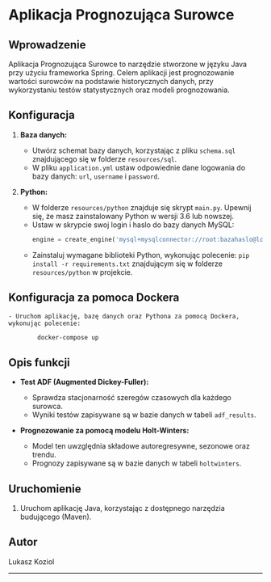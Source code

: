 # Aplikacja Prognozująca Surowce

## Wprowadzenie

Aplikacja Prognozująca Surowce to narzędzie stworzone w języku Java przy użyciu frameworka Spring. Celem aplikacji jest prognozowanie wartości surowców na podstawie historycznych danych, przy wykorzystaniu testów statystycznych oraz modeli prognozowania.


## Konfiguracja

1. **Baza danych:**
    - Utwórz schemat bazy danych, korzystając z pliku `schema.sql` znajdującego się w folderze `resources/sql`.
    - W pliku `application.yml` ustaw odpowiednie dane logowania do bazy danych: `url`, `username` i `password`.

2. **Python:**
    - W folderze `resources/python` znajduje się skrypt `main.py`. Upewnij się, że masz zainstalowany Python w wersji 3.6 lub nowszej.
    - Ustaw w skrypcie swoj login i haslo do bazy danych MySQL:
        ```python
        engine = create_engine('mysql+mysqlconnector://root:bazahaslo@localhost/commodity')
        ```
    - Zainstaluj wymagane biblioteki Python, wykonując polecenie: `pip install -r requirements.txt` znajdującym się w folderze `resources/python` w projekcie.

## Konfiguracja za pomoca Dockera

    - Uruchom aplikację, bazę danych oraz Pythona za pomocą Dockera, wykonując polecenie:
```bash
        docker-compose up
```
## Opis funkcji

- **Test ADF (Augmented Dickey-Fuller):**
    - Sprawdza stacjonarność szeregów czasowych dla każdego surowca.
    - Wyniki testów zapisywane są w bazie danych w tabeli `adf_results`.

- **Prognozowanie za pomocą modelu Holt-Winters:**
    - Model ten uwzględnia składowe autoregresywne, sezonowe oraz trendu.
    - Prognozy zapisywane są w bazie danych w tabeli `holtwinters`.

## Uruchomienie

1. Uruchom aplikację Java, korzystając z dostępnego narzędzia budującego (Maven).

## Autor

Lukasz Koziol

---
